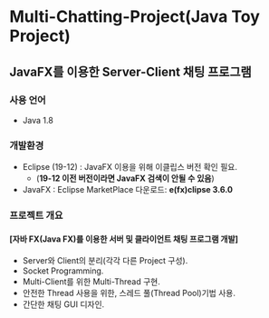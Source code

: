 # Multi-Chatting-Project(Java Toy Project)

## JavaFX를 이용한 Server-Client 채팅 프로그램


### 사용 언어
- Java 1.8
### 개발환경 
- Eclipse (19-12) : JavaFX 이용을 위해 이클립스 버전 확인 필요.
	- (**19-12 이전 버전이라면 JavaFX 검색이 안될 수 있음**)
- JavaFX : Eclipse MarketPlace 다운로드: **e(fx)clipse 3.6.0**

### 프로젝트 개요 
#### [자바 FX(Java FX)를 이용한 서버 및 클라이언트 채팅 프로그램 개발]

- Server와 Client의 분리(각각 다른 Project 구성).
- Socket Programming.
- Multi-Client를 위한 Multi-Thread 구현.
- 안전한 Thread 사용을 위한, 스레드 풀(Thread Pool)기법 사용.
- 간단한 채팅 GUI 디자인.